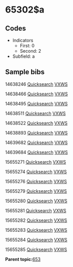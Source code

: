 # 65302$a

## Codes

-   Indicators
    -   First: 0
    -   Second: 2
-   Subfield: a

## Sample bibs

14638246 [Quicksearch](https://search.library.yale.edu/catalog/14638246) [VXWS](http://prodorbis.library.yale.edu:7014/vxws/GetHoldingsService?bibId=14638246)

14638466 [Quicksearch](https://search.library.yale.edu/catalog/14638466) [VXWS](http://prodorbis.library.yale.edu:7014/vxws/GetHoldingsService?bibId=14638466)

14638495 [Quicksearch](https://search.library.yale.edu/catalog/14638495) [VXWS](http://prodorbis.library.yale.edu:7014/vxws/GetHoldingsService?bibId=14638495)

14638511 [Quicksearch](https://search.library.yale.edu/catalog/14638511) [VXWS](http://prodorbis.library.yale.edu:7014/vxws/GetHoldingsService?bibId=14638511)

14638522 [Quicksearch](https://search.library.yale.edu/catalog/14638522) [VXWS](http://prodorbis.library.yale.edu:7014/vxws/GetHoldingsService?bibId=14638522)

14638893 [Quicksearch](https://search.library.yale.edu/catalog/14638893) [VXWS](http://prodorbis.library.yale.edu:7014/vxws/GetHoldingsService?bibId=14638893)

14639682 [Quicksearch](https://search.library.yale.edu/catalog/14639682) [VXWS](http://prodorbis.library.yale.edu:7014/vxws/GetHoldingsService?bibId=14639682)

14639684 [Quicksearch](https://search.library.yale.edu/catalog/14639684) [VXWS](http://prodorbis.library.yale.edu:7014/vxws/GetHoldingsService?bibId=14639684)

15655271 [Quicksearch](https://search.library.yale.edu/catalog/15655271) [VXWS](http://prodorbis.library.yale.edu:7014/vxws/GetHoldingsService?bibId=15655271)

15655274 [Quicksearch](https://search.library.yale.edu/catalog/15655274) [VXWS](http://prodorbis.library.yale.edu:7014/vxws/GetHoldingsService?bibId=15655274)

15655276 [Quicksearch](https://search.library.yale.edu/catalog/15655276) [VXWS](http://prodorbis.library.yale.edu:7014/vxws/GetHoldingsService?bibId=15655276)

15655279 [Quicksearch](https://search.library.yale.edu/catalog/15655279) [VXWS](http://prodorbis.library.yale.edu:7014/vxws/GetHoldingsService?bibId=15655279)

15655280 [Quicksearch](https://search.library.yale.edu/catalog/15655280) [VXWS](http://prodorbis.library.yale.edu:7014/vxws/GetHoldingsService?bibId=15655280)

15655281 [Quicksearch](https://search.library.yale.edu/catalog/15655281) [VXWS](http://prodorbis.library.yale.edu:7014/vxws/GetHoldingsService?bibId=15655281)

15655282 [Quicksearch](https://search.library.yale.edu/catalog/15655282) [VXWS](http://prodorbis.library.yale.edu:7014/vxws/GetHoldingsService?bibId=15655282)

15655283 [Quicksearch](https://search.library.yale.edu/catalog/15655283) [VXWS](http://prodorbis.library.yale.edu:7014/vxws/GetHoldingsService?bibId=15655283)

15655284 [Quicksearch](https://search.library.yale.edu/catalog/15655284) [VXWS](http://prodorbis.library.yale.edu:7014/vxws/GetHoldingsService?bibId=15655284)

15655285 [Quicksearch](https://search.library.yale.edu/catalog/15655285) [VXWS](http://prodorbis.library.yale.edu:7014/vxws/GetHoldingsService?bibId=15655285)

**Parent topic:**[653](../../tags/653/653.md)

